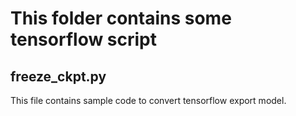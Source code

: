 # This folder contains some tensorflow script

## freeze_ckpt.py

This file contains sample code to convert tensorflow export model.
